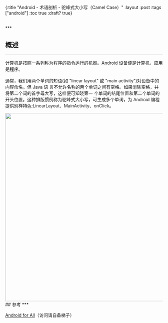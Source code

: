 {:title "Android - 术语剖析 - 驼峰式大小写（Camel Case）"
 :layout :post
 :tags  ["android"]
 :toc true
 :draft? true}

<br>
***
<br>

## 概述
***

计算机是按照一系列称为程序的指令运行的机器。Android 设备便是计算机，应用是程序。
<br>
<br>
通常，我们用两个单词的短语(如 "linear layout" 或 "main activity")对设备中的内容命名。但 Java 语
言不允许名称的两个单词之间有空格。如果消除空格，并将第二个词的首字母大写，这样便可知晓第一
个单词的结尾位置和第二个单词的开头位置。这种排版惯例称为驼峰式大小写，可生成多个单词，为
Android 编程提供别样特色:LinearLayout、MainActivity、onClick。

<img src="http://oem503hzx.bkt.clouddn.com/Android-for-All-Camel-Case.png" width="600"/>

<br>
## 参考
***

[Android for All](https://developers.google.com/android/for-all/vocab-words/)（访问请自备梯子）
